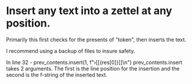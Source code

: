 # Insert any text into a zettel at any position.

Primarily this first checks for the presents of "token", then inserts the text. 

I recommend using a backup of files to insure safety. 

In line 32 - prev_contents.insert(1, f"›[[{res[0]}]]\n") 
prev_contents.insert takes 2 arguments. The first is the line position for the insertion and the second is the f-string of the inserted text.

